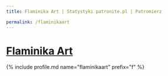```yaml
---
title: Flaminika Art | Statystyki patronite.pl | Patromierz

permalink: /flaminikaart
---
```


# [Flaminika Art](https://patronite.pl/flaminikaart)

{% include profile.md name="flaminikaart" prefix="f" %}
